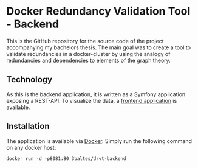 # Docker Redundancy Validation Tool - Backend


This is the GitHub repository for the source code of the project accompanying my 
bachelors thesis. The main goal was to create a tool to validate redundancies in 
a docker-cluster by using the analogy of redundancies and dependencies to elements 
of the graph theory.


## Technology
As this is the backend application, it is written as a Symfony application exposing a REST-API. 
To visualize the data, a [frontend application](https://github.com/3baltes/drvt-frontend) is available.

## Installation
The application is available via [Docker](https://hub.docker.com/r/3baltes/drvt-backend/). Simply run the
following command on any docker host: 

```
docker run -d -p8081:80 3baltes/drvt-backend
```
   
   

